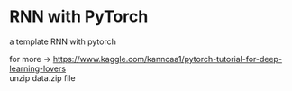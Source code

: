 # RNN with PyTorch
a template RNN with pytorch

for more -> https://www.kaggle.com/kanncaa1/pytorch-tutorial-for-deep-learning-lovers <br>
unzip data.zip file
